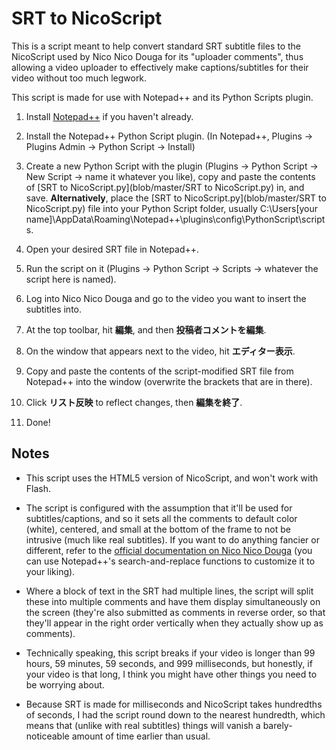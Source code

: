 # SRT to NicoScript

This is a script meant to help convert standard SRT subtitle files to the NicoScript used by Nico Nico Douga for its "uploader comments", thus allowing a video uploader to effectively make captions/subtitles for their video without too much legwork.

This script is made for use with Notepad++ and its Python Scripts plugin.

1. Install [Notepad++](https://notepad-plus-plus.org/) if you haven't already.

2. Install the Notepad++ Python Script plugin.
(In Notepad++, Plugins -> Plugins Admin -> Python Script -> Install)

3. Create a new Python Script with the plugin (Plugins -> Python Script -> New Script -> name it whatever you like), copy and paste the contents of [SRT to NicoScript.py](blob/master/SRT to NicoScript.py) in, and save.
**Alternatively**, place the [SRT to NicoScript.py](blob/master/SRT to NicoScript.py) file into your Python Script folder, usually C:\Users\[your name]\AppData\Roaming\Notepad++\plugins\config\PythonScript\scripts.

4. Open your desired SRT file in Notepad++.

5. Run the script on it (Plugins -> Python Script -> Scripts -> whatever the script here is named).

6. Log into Nico Nico Douga and go to the video you want to insert the subtitles into.

7. At the top toolbar, hit **編集**, and then **投稿者コメントを編集**.

8. On the window that appears next to the video, hit **エディター表示**.

9. Copy and paste the contents of the script-modified SRT file from Notepad++ into the window (overwrite the brackets that are in there).

10. Click **リスト反映** to reflect changes, then **編集を終了**.

11. Done!

## Notes

* This script uses the HTML5 version of NicoScript, and won't work with Flash.

* The script is configured with the assumption that it'll be used for subtitles/captions, and so it sets all the comments to default color (white), centered, and small at the bottom of the frame to not be intrusive (much like real subtitles). If you want to do anything fancier or different, refer to the [official documentation on Nico Nico Douga](https://qa.nicovideo.jp/faq/show/7386?category_id=413) (you can use Notepad++'s search-and-replace functions to customize it to your liking).

* Where a block of text in the SRT had multiple lines, the script will split these into multiple comments and have them display simultaneously on the screen (they're also submitted as comments in reverse order, so that they'll appear in the right order vertically when they actually show up as comments).

* Technically speaking, this script breaks if your video is longer than 99 hours, 59 minutes, 59 seconds, and 999 milliseconds, but honestly, if your video is that long, I think you might have other things you need to be worrying about.

* Because SRT is made for milliseconds and NicoScript takes hundredths of seconds, I had the script round down to the nearest hundredth, which means that (unlike with real subtitles) things will vanish a barely-noticeable amount of time earlier than usual.

